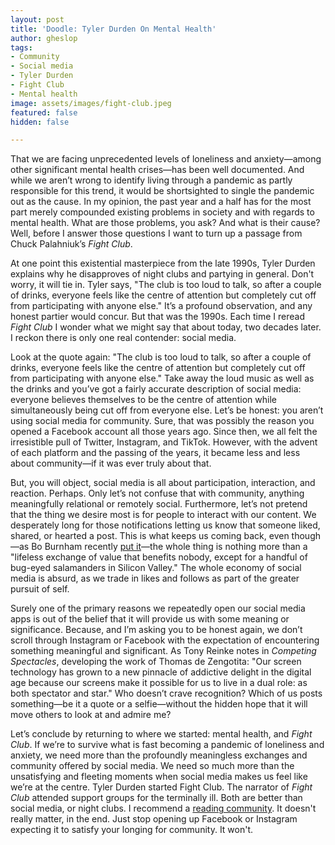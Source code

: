 ```yaml
---
layout: post
title: 'Doodle: Tyler Durden On Mental Health'
author: gheslop
tags:
- Community
- Social media
- Tyler Durden
- Fight Club
- Mental health
image: assets/images/fight-club.jpeg
featured: false
hidden: false

---
```

That we are facing unprecedented levels of loneliness and anxiety—among other significant mental health crises—has been well documented. And while we aren’t wrong to identify living through a pandemic as partly responsible for this trend, it would be shortsighted to single the pandemic out as the cause. In my opinion, the past year and a half has for the most part merely compounded existing problems in society and with regards to mental health. What are those problems, you ask? And what is their cause? Well, before I answer those questions I want to turn up a passage from Chuck Palahniuk’s _Fight Club_.

At one point this existential masterpiece from the late 1990s, Tyler Durden explains why he disapproves of night clubs and partying in general. Don't worry, it will tie in. Tyler says, "The club is too loud to talk, so after a couple of drinks, everyone feels like the centre of attention but completely cut off from participating with anyone else." It’s a profound observation, and any honest partier would concur. But that was the 1990s. Each time I reread _Fight Club_ I wonder what we might say that about today, two decades later. I reckon there is only one real contender: social media.

Look at the quote again: "The club is too loud to talk, so after a couple of drinks, everyone feels like the centre of attention but completely cut off from participating with anyone else." Take away the loud music as well as the drinks and you’ve got a fairly accurate description of social media: everyone believes themselves to be the centre of attention while simultaneously being cut off from everyone else. Let’s be honest: you aren’t using social media for community. Sure, that was possibly the reason you opened a Facebook account all those years ago. Since then, we all felt the irresistible pull of Twitter, Instagram, and TikTok. However, with the advent of each platform and the passing of the years, it became less and less about community—if it was ever truly about that.

But, you will object, social media is all about participation, interaction, and reaction. Perhaps. Only let’s not confuse that with community, anything meaningfully relational or remotely social. Furthermore, let’s not pretend that the thing we desire most is for people to interact with our content. We desperately long for those notifications letting us know that someone liked, shared, or hearted a post. This is what keeps us coming back, even though—as Bo Burnham recently [put it](https://www.google.com/url?sa=t&rct=j&q=&esrc=s&source=video&cd=&cad=rja&uact=8&ved=2ahUKEwjL3qmhi730AhWjnVwKHR9GAZYQtwJ6BAgIEAI&url=https%3A%2F%2Fwww.netflix.com%2Fgb%2Ftitle%2F81289483&usg=AOvVaw3n-KaQ0Wlf3jFzX5M1MwIo "Bo Burnham - Inside")—the whole thing is nothing more than a "lifeless exchange of value that benefits nobody, except for a handful of bug-eyed salamanders in Silicon Valley." The whole economy of social media is absurd, as we trade in likes and follows as part of the greater pursuit of self.

Surely one of the primary reasons we repeatedly open our social media apps is out of the belief that it will provide us with some meaning or significance. Because, and I’m asking you to be honest again, we don’t scroll through Instagram or Facebook with the expectation of encountering something meaningful and significant. As Tony Reinke notes in _Competing Spectacles_, developing the work of Thomas de Zengotita: "Our screen technology has grown to a new pinnacle of addictive delight in the digital age because our screens make it possible for us to live in a dual role: as both spectator and star." Who doesn’t crave recognition? Which of us posts something—be it a quote or a selfie—without the hidden hope that it will move others to look at and admire me?

Let’s conclude by returning to where we started: mental health, and _Fight Club_. If we’re to survive what is fast becoming a pandemic of loneliness and anxiety, we need more than the profoundly meaningless exchanges and community offered by social media. We need so much more than the unsatisfying and fleeting moments when social media makes us feel like we’re at the centre. Tyler Durden started Fight Club. The narrator of _Fight Club_ attended support groups for the terminally ill. Both are better than social media, or night clubs. I recommend a [reading community](https://rekindle.co.za/content/2021-10-14-the-power-of-story-to-form-community-reading-together "Story-Formed Community"). It doesn't really matter, in the end. Just stop opening up Facebook or Instagram expecting it to satisfy your longing for community. It won't.